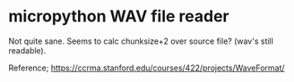 micropython WAV file reader
===
Not quite sane.  Seems to calc chunksize+2 over source file? (wav's still readable).

Reference; https://ccrma.stanford.edu/courses/422/projects/WaveFormat/
